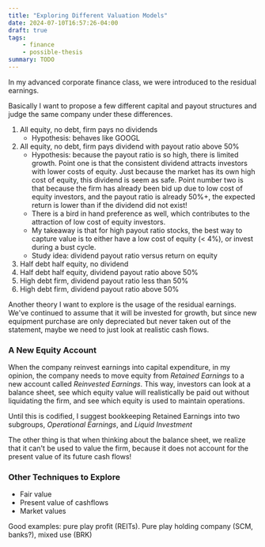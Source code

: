 ```yaml
---
title: "Exploring Different Valuation Models"
date: 2024-07-10T16:57:26-04:00
draft: true
tags:
    - finance
    - possible-thesis
summary: TODO
---
```


In my advanced corporate finance class, we were introduced to the residual earnings.

Basically I want to propose a few different capital and payout structures and judge the same company under these differences.

1. All equity, no debt, firm pays no dividends
    - Hypothesis: behaves like GOOGL
2. All equity, no debt, firm pays dividend with payout ratio above 50%
    - Hypothesis: because the payout ratio is so high, there is limited growth. Point one is that the consistent dividend attracts investors with lower costs of equity. Just because the market has its own high cost of equity, this dividend is seem as safe. Point number two is that because the firm has already been bid up due to low cost of equity investors, and the payout ratio is already 50%+, the expected return is lower than if the dividend did not exist!
    - There is a bird in hand preference as well, which contributes to the attraction of low cost of equity investors.
    - My takeaway is that for high payout ratio stocks, the best way to capture value is to either have a low cost of equity (< 4%), or invest during a bust cycle.
    - Study idea: dividend payout ratio versus return on equity
3. Half debt half equity, no dividend
4. Half debt half equity, dividend payout ratio above 50%
5. High debt firm, dividend payout ratio less than 50%
6. High debt firm, dividend payout ratio above 50%

Another theory I want to explore is the usage of the residual earnings. We've continued to assume that it will be invested for growth, but since new equipment purchase are only depreciated but never taken out of the statement, maybe we need to just look at realistic cash flows.

### A New Equity Account

When the company reinvest earnings into capital expenditure, in my opinion, the company needs to move equity from _Retained Earnings_ to a new account called _Reinvested Earnings_. This way, investors can look at a balance sheet, see which equity value will realistically be paid out without liquidating the firm, and see which equity is used to maintain operations.

Until this is codified, I suggest bookkeeping Retained Earnings into two subgroups, _Operational Earnings_, and _Liquid Investment_

The other thing is that when thinking about the balance sheet, we realize that it can't be used to value the firm, because it does not account for the present value of its future cash flows!

### Other Techniques to Explore

- Fair value
- Present value of cashflows
- Market values

Good examples: pure play profit (REITs). Pure play holding company (SCM, banks?), mixed use (BRK)
